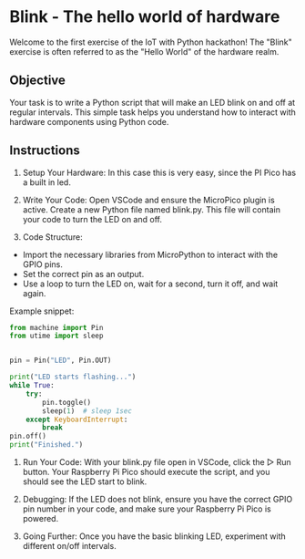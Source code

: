 # Blink - The hello world of hardware

Welcome to the first exercise of the IoT with Python hackathon! The "Blink" exercise is often referred to as the "Hello World" of the hardware realm.

## Objective

Your task is to write a Python script that will make an LED blink on and off at regular intervals. This simple task helps you understand how to interact with hardware components using Python code.

## Instructions

1. Setup Your Hardware: In this case this is very easy, since the PI Pico has a built in led.

2. Write Your Code: Open VSCode and ensure the MicroPico plugin is active. Create a new Python file named blink.py. This file will contain your code to turn the LED on and off.

3. Code Structure:

- Import the necessary libraries from MicroPython to interact with the GPIO pins.
- Set the correct pin as an output.
- Use a loop to turn the LED on, wait for a second, turn it off, and wait again.

Example snippet:

```python
from machine import Pin
from utime import sleep


pin = Pin("LED", Pin.OUT)

print("LED starts flashing...")
while True:
    try:
        pin.toggle()
        sleep(1)  # sleep 1sec
    except KeyboardInterrupt:
        break
pin.off()
print("Finished.")

```

1. Run Your Code: With your blink.py file open in VSCode, click the ▷ Run button. Your Raspberry Pi Pico should execute the script, and you should see the LED start to blink.

2. Debugging: If the LED does not blink, ensure you have the correct GPIO pin number in your code, and make sure your Raspberry Pi Pico is powered.

3. Going Further: Once you have the basic blinking LED, experiment with different on/off intervals.
